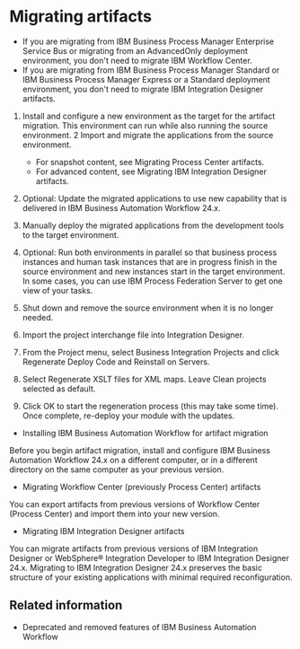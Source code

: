 # Migrating artifacts

- If you are migrating from IBM Business Process Manager
 Enterprise
Service Bus or migrating from an AdvancedOnly deployment environment, you don't need to migrate
IBM Workflow
Center.
- If you are migrating from IBM Business Process Manager
Standard or IBM Business Process Manager
Express or a Standard
deployment environment, you don't need to migrate IBM Integration
Designer artifacts.

1. Install and configure a new environment as the target for the artifact migration. This
environment can run while also running the source environment.
2 Import and migrate the applications from the source environment.
    - For snapshot content, see Migrating Process Center artifacts.
    - For advanced content, see Migrating IBM Integration Designer artifacts.
3. Optional: Update the migrated applications to use new capability that is delivered in IBM Business Automation Workflow
24.x.
4. Manually deploy the migrated applications from the development tools to the target
environment.
5. Optional: Run both environments in parallel so that business process instances
and human task instances that are in progress finish in the source environment and new instances
start in the target environment. In some cases, you can use IBM Process Federation
Server to get one view
of your tasks.
6. Shut down and remove the source environment when it is no longer needed.

1. Import the project interchange file into Integration Designer.
2. From the Project menu, select Business Integration Projects and click Regenerate Deploy Code and Reinstall on Servers.
3. Select Regenerate XSLT files for XML maps. Leave Clean projects selected as default.
4. Click OK to start the regeneration process (this may take some time). Once complete, re-deploy your module with the updates.

- Installing IBM Business Automation Workflow for artifact migration

Before you begin artifact migration, install and configure IBM Business Automation Workflow 24.x on a different computer, or in a different directory on the same computer as your previous version.
- Migrating Workflow Center (previously Process Center) artifacts

You can export artifacts from previous versions of Workflow Center (Process Center) and import them into your new version.
- Migrating IBM Integration Designer artifacts

You can migrate artifacts from previous versions of IBM Integration Designer or WebSphere® Integration Developer to IBM Integration Designer 24.x. Migrating to IBM Integration Designer 24.x preserves the basic structure of your existing applications with minimal required reconfiguration.

## Related information

- Deprecated and removed features of IBM Business Automation Workflow